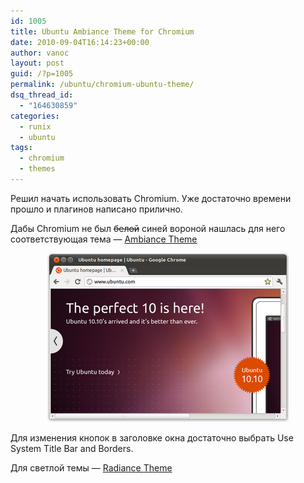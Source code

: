 ```yaml
---
id: 1005
title: Ubuntu Ambiance Theme for Сhromium
date: 2010-09-04T16:14:23+00:00
author: vanoc
layout: post
guid: /?p=1005
permalink: /ubuntu/chromium-ubuntu-theme/
dsq_thread_id:
  - "164630859"
categories:
  - runix
  - ubuntu
tags:
  - chromium
  - themes
---
```

Решил начать использовать Chromium. Уже достаточно времени прошло и плагинов написано прилично.
  
Дабы Chromium не был <del datetime="2010-09-04T12:55:59+00:00">белой</del> синей вороной нашлась для него соответствующая тема &#8212; [Ambiance Theme](https://chrome.google.com/extensions/detail/elnmibmpefhmfgphdphdncoogpbfmlbp#)

<p style="text-align: center;">
  <img src="/uploads/2010/09/uat.png" alt="" title="" width="386" height="270" class="aligncenter size-full wp-image-1183" />
</p>

Для изменения кнопок в заголовке окна достаточно выбрать Use System Title Bar and Borders.
  
Для светлой темы &#8212; [Radiance Theme](https://chrome.google.com/extensions/detail/nhcggnkgnnjofaalfnbdfhkejpjolbce)